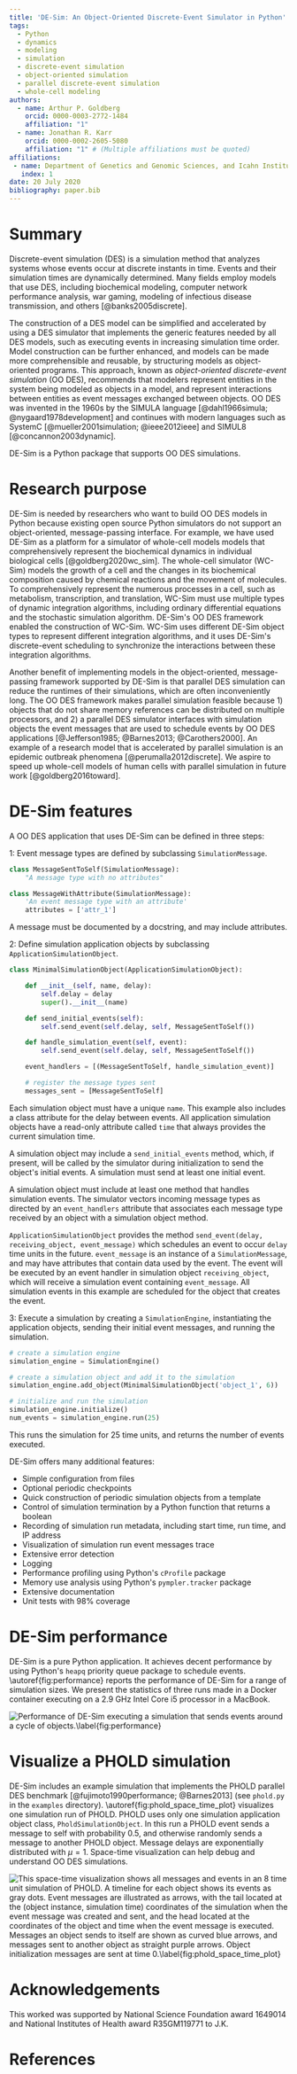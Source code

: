 ```yaml
---
title: 'DE-Sim: An Object-Oriented Discrete-Event Simulator in Python'
tags:
  - Python
  - dynamics
  - modeling
  - simulation
  - discrete-event simulation
  - object-oriented simulation
  - parallel discrete-event simulation
  - whole-cell modeling
authors:
  - name: Arthur P. Goldberg
    orcid: 0000-0003-2772-1484
    affiliation: "1"
  - name: Jonathan R. Karr
    orcid: 0000-0002-2605-5080
    affiliation: "1" # (Multiple affiliations must be quoted)
affiliations:
 - name: Department of Genetics and Genomic Sciences, and Icahn Institute for Genomics and Multiscale Biology, Icahn School of Medicine at Mount Sinai, New York, NY, 10029, USA
   index: 1
date: 20 July 2020
bibliography: paper.bib
---
```


# Summary

Discrete-event simulation (DES) is a simulation method that analyzes systems whose events occur at discrete instants in time.
Events and their simulation times are dynamically determined.
Many fields employ models that use DES, including biochemical modeling, computer network performance analysis, war gaming, modeling of infectious disease transmission, and others [@banks2005discrete].

The construction of a DES model can be simplified and accelerated by using a DES simulator that implements the generic features needed by all DES models, such as executing events in increasing simulation time order.
Model construction can be further enhanced, and models can be made more comprehensible and reusable, by structuring models as object-oriented programs.
This approach, known as *object-oriented discrete-event simulation* (OO DES), recommends that modelers represent entities in the system being modeled as objects in a model, and represent interactions between entities as event messages exchanged between objects.
OO DES was invented in the 1960s by the SIMULA language [@dahl1966simula; @nygaard1978development] and continues with modern languages such as SystemC [@mueller2001simulation; @ieee2012ieee] and SIMUL8 [@concannon2003dynamic].

DE-Sim is a Python package that supports OO DES simulations.

# Research purpose

DE-Sim is needed by researchers who want to build OO DES models in Python because existing open source Python simulators do not support an object-oriented, message-passing interface.
For example, we have used DE-Sim as a platform for a simulator of whole-cell models models that comprehensively represent the biochemical dynamics in individual biological cells [@goldberg2020wc_sim].
The whole-cell simulator (WC-Sim) models the growth of a cell and the changes in its biochemical composition caused by chemical reactions and the movement of molecules.
To comprehensively represent the numerous processes in a cell, such as metabolism, transcription, and translation, WC-Sim must use multiple types of dynamic integration algorithms, including ordinary differential equations and the stochastic simulation algorithm.
DE-Sim's OO DES framework enabled the construction of WC-Sim.
WC-Sim uses different DE-Sim object types to represent different integration algorithms, and it uses
DE-Sim's discrete-event scheduling to synchronize the interactions between these integration algorithms.

Another benefit of implementing models in the object-oriented, message-passing framework supported by DE-Sim is that parallel DES simulation can reduce the runtimes of their simulations, which are often inconveniently long.
The OO DES framework makes parallel simulation feasible because 1) objects that do not share memory references can be distributed on multiple processors, and 2) a parallel DES simulator interfaces with simulation objects the event messages that are used to schedule events by OO DES applications [@Jefferson1985; @Barnes2013; @Carothers2000].
An example of a research model that is accelerated by parallel simulation is an epidemic outbreak phenomena [@perumalla2012discrete].
We aspire to speed up whole-cell models of human cells with parallel simulation in future work [@goldberg2016toward].

# DE-Sim features

A OO DES application that uses DE-Sim can be defined in three steps:

1: Event message types are defined by subclassing `SimulationMessage`.

```python
class MessageSentToSelf(SimulationMessage):
    "A message type with no attributes"

class MessageWithAttribute(SimulationMessage):
    'An event message type with an attribute'
    attributes = ['attr_1']
```

A message must be documented by a docstring, and may include attributes.

2: Define simulation application objects by subclassing `ApplicationSimulationObject`.

```python
class MinimalSimulationObject(ApplicationSimulationObject):

    def __init__(self, name, delay):
        self.delay = delay
        super().__init__(name)

    def send_initial_events(self):
        self.send_event(self.delay, self, MessageSentToSelf())

    def handle_simulation_event(self, event):
        self.send_event(self.delay, self, MessageSentToSelf())

    event_handlers = [(MessageSentToSelf, handle_simulation_event)]

    # register the message types sent
    messages_sent = [MessageSentToSelf]
```

Each simulation object must have a unique `name`.
This example also includes a class attribute for the delay between events.
All application simulation objects have a read-only attribute called `time` that always provides the current simulation time.

A simulation object may include a `send_initial_events` method, which, if present, will be called by the simulator during initialization to send the object's initial events.
A simulation must send at least one initial event.

A simulation object must include at least one method that handles simulation events.
The simulator vectors incoming message types as directed by an `event_handlers` attribute that associates each message type received by an object with a simulation object method.

`ApplicationSimulationObject` provides the method
`send_event(delay, receiving_object, event_message)` which schedules an event to occur `delay` time units in the future.
`event_message` is an instance of a `SimulationMessage`, and may have attributes that contain data used by the event.
The event will be executed by an event handler in simulation object `receiving_object`, which will receive a simulation event containing `event_message`.
All simulation events in this example are scheduled for the object that creates the event.

3: Execute a simulation by creating a `SimulationEngine`, instantiating the application objects, sending their initial event messages, and running the simulation.

```python
# create a simulation engine
simulation_engine = SimulationEngine()

# create a simulation object and add it to the simulation
simulation_engine.add_object(MinimalSimulationObject('object_1', 6))

# initialize and run the simulation
simulation_engine.initialize()
num_events = simulation_engine.run(25)
```
This runs the simulation for 25 time units, and returns the number of events executed.

DE-Sim offers many additional features:

* Simple configuration from files
* Optional periodic checkpoints
* Quick construction of periodic simulation objects from a template
* Control of simulation termination by a Python function that returns a boolean
* Recording of simulation run metadata, including start time, run time, and IP address
* Visualization of simulation run event messages trace
* Extensive error detection
* Logging
* Performance profiling using Python's `cProfile` package
* Memory use analysis using Python's `pympler.tracker` package
* Extensive documentation
* Unit tests with 98% coverage

# DE-Sim performance

DE-Sim is a pure Python application.
It achieves decent performance by using Python's `heapq` priority queue package to schedule events.
\autoref{fig:performance} reports the performance of DE-Sim for a range of simulation sizes.
We present the statistics of three runs made in a Docker container executing on a 2.9 GHz Intel Core i5 processor in a MacBook.

![Performance of DE-Sim executing a simulation that sends events around a cycle of objects.\label{fig:performance}](performance.png)

# Visualize a PHOLD simulation

DE-Sim includes an example simulation that implements the PHOLD parallel DES benchmark [@fujimoto1990performance; @Barnes2013] (see `phold.py` in the `examples` directory).
\autoref{fig:phold_space_time_plot} visualizes one simulation run of PHOLD.
PHOLD uses only one simulation application object class, `PholdSimulationObject`.
In this run a PHOLD event sends a message to self with probability 0.5, and otherwise randomly sends a message to another PHOLD object.
Message delays are exponentially distributed with $\mu=1$.
Space-time visualization can help debug and understand OO DES simulations.

![This space-time visualization shows all messages and events in an 8 time unit simulation of PHOLD.
A timeline for each object shows its events as gray dots.
Event messages are illustrated as arrows, with the tail located at the (object instance, simulation time) coordinates of the simulation when the event message was created and sent, and the head located at the coordinates of the object and time when the event message is executed.
Messages an object sends to itself are shown as curved blue arrows, and messages sent to another object as straight purple arrows.
Object initialization messages are sent at time 0.\label{fig:phold_space_time_plot}](phold_space_time_plot.png)

# Acknowledgements

This worked was supported by National Science Foundation award 1649014 and National
Institutes of Health award R35GM119771 to J.K.

# References
